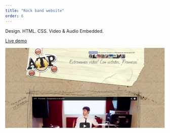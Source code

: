 ```yaml
---
title: "Rock band website"
order: 6
---
```

<p>Design. HTML. CSS. Video &amp; Audio Embedded.</p>
<a class="btn" target="_blank" href="demos/atp-web.com.ar/index.html">Live demo</a>

![ATP](./atp-orig.jpg)
